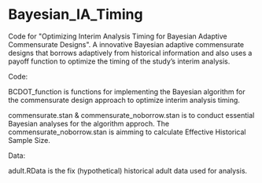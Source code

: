 # Bayesian_IA_Timing
Code for "Optimizing Interim Analysis Timing for Bayesian Adaptive Commensurate Designs". A innovative Bayesian adaptive commensurate designs that borrows adaptively from historical information and also uses a payoff function to optimize the timing of the study’s interim analysis.

Code: 

BCDOT_function is functions for implementing the Bayesian algorithm for the commensurate design approach to optimize interim analysis timing.

commensurate.stan & commensurate_noborrow.stan is to conduct essential Bayesian analyses for the algorithm approch. The commensurate_noborrow.stan is aimming to calculate Effective Historical Sample Size.

Data:

adult.RData is the fix (hypothetical) historical adult data used for analysis.
